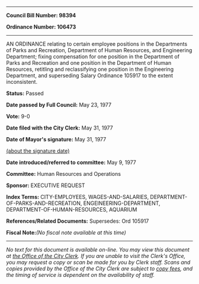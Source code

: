 

********

**Council Bill Number: 98394**
   
**Ordinance Number: 106473**
********

 AN ORDINANCE relating to certain employee positions in the Departments of Parks and Recreation, Department of Human Resources, and Engineering Department; fixing compensation for one position in the Department of Parks and Recreation and one position in the Department of Human Resources, retitling and reclassifying one position in the Engineering Department, and superseding Salary Ordinance 105917 to the extent inconsistent.

**Status:** Passed
   
**Date passed by Full Council:** May 23, 1977
   
**Vote:** 9-0
   
**Date filed with the City Clerk:** May 31, 1977
   
**Date of Mayor's signature:** May 31, 1977
   
[(about the signature date)](/~public/approvaldate.htm)
   
   
   
**Date introduced/referred to committee:** May 9, 1977
   
**Committee:** Human Resources and Operations
   
**Sponsor:** EXECUTIVE REQUEST
   
   
**Index Terms:** CITY-EMPLOYEES, WAGES-AND-SALARIES, DEPARTMENT-OF-PARKS-AND-RECREATION, ENGEINEERING-DEPARTMENT, DEPARTMENT-OF-HUMAN-RESOURCES, AQUARIUM

**References/Related Documents:** Supersedes: Ord 105917

**Fiscal Note:**_(No fiscal note available at this time)_
********

_No text for this document is available on-line. You may view this document at [the Office of the City Clerk](http://www.seattle.gov/leg/clerk/contactUs.htm). If you are unable to visit the Clerk's Office, you may request a copy or scan be made for you by Clerk staff. Scans and copies provided by the Office of the City Clerk are subject to [copy fees](http://clerk.seattle.gov/~public/clerkfees.htm), and the timing of service is dependent on the availability of staff._

